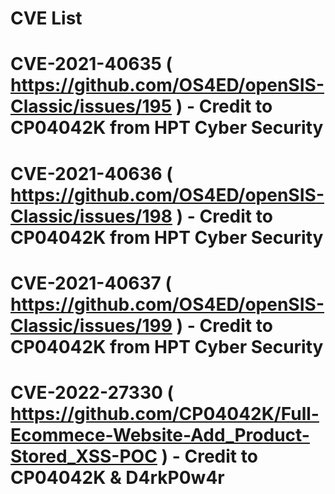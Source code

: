 # CVE List

# CVE-2021-40635 ( https://github.com/OS4ED/openSIS-Classic/issues/195 ) - Credit to CP04042K from HPT Cyber Security

# CVE-2021-40636 ( https://github.com/OS4ED/openSIS-Classic/issues/198 ) - Credit to CP04042K from HPT Cyber Security

# CVE-2021-40637 ( https://github.com/OS4ED/openSIS-Classic/issues/199 ) - Credit to CP04042K from HPT Cyber Security

# CVE-2022-27330 ( https://github.com/CP04042K/Full-Ecommece-Website-Add_Product-Stored_XSS-POC ) - Credit to CP04042K & D4rkP0w4r
